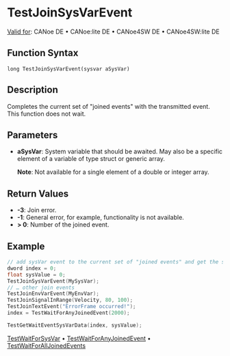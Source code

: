 # TestJoinSysVarEvent

[Valid for](../../../Shared/FeatureAvailability.md): CANoe DE • CANoe:lite DE • CANoe4SW DE • CANoe4SW:lite DE

## Function Syntax

```
long TestJoinSysVarEvent(sysvar aSysVar)
```

## Description

Completes the current set of "joined events" with the transmitted event. This function does not wait.

## Parameters

- **aSysVar**: System variable that should be awaited. May also be a specific element of a variable of type struct or generic array.

  **Note**: Not available for a single element of a double or integer array.

## Return Values

- **-3**: Join error.
- **-1**: General error, for example, functionality is not available.
- **\> 0**: Number of the joined event.

## Example

```c
// add sysVar event to the current set of "joined events" and get the sysVar value
dword index = 0;
float sysValue = 0;
TestJoinSysVarEvent(MySysVar);
// … other join events
TestJoinEnvVarEvent(MyEnvVar);
TestJoinSignalInRange(Velocity, 80, 100);
TestJoinTextEvent("ErrorFrame occurred!");
index = TestWaitForAnyJoinedEvent(2000);

TestGetWaitEventSysVarData(index, sysValue);
```

[TestWaitForSysVar](CAPLfunctionTestWaitForSysVar.md) • [TestWaitForAnyJoinedEvent](CAPLfunctionTestWaitForAnyJoinedEvent.md) • [TestWaitForAllJoinedEvents](CAPLfunctionTestWaitForAllJoinedEvents.md)
